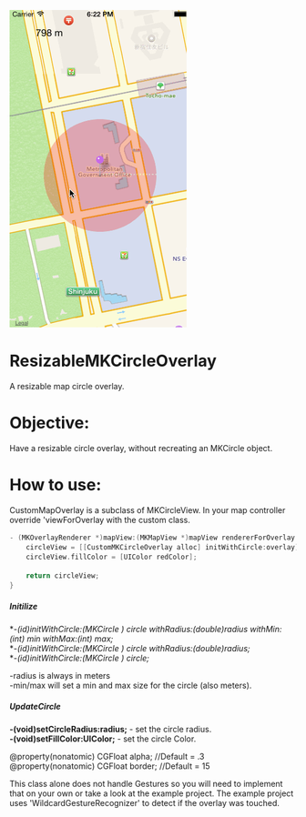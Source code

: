    ![alt text](screenshots/mapview.gif)

   
ResizableMKCircleOverlay
========================
A resizable map circle overlay.  

Objective:
======
Have a resizable circle overlay, without recreating an MKCircle object.   

How to use:
======
CustomMapOverlay is a subclass of MKCircleView.  In your map controller override 'viewForOverlay with the custom class.

```objective-c
- (MKOverlayRenderer *)mapView:(MKMapView *)mapView rendererForOverlay:(id < MKOverlay >)overlay{
    circleView = [[CustomMKCircleOverlay alloc] initWithCircle:overlay];
    circleView.fillColor = [UIColor redColor];
    
    return circleView;
}
```

##### Initilize
**-(id)initWithCircle:(MKCircle *) circle withRadius:(double)radius withMin:(int) min withMax:(int) max;**   
**-(id)initWithCircle:(MKCircle *) circle withRadius:(double)radius;**   
**-(id)initWithCircle:(MKCircle *) circle;**   

-radius is always in meters   
-min/max will set a min and max size for the circle (also meters).   

##### UpdateCircle  
**-(void)setCircleRadius:radius;** - set the circle radius.  
**-(void)setFillColor:UIColor;** - set the circle Color.  


@property(nonatomic) CGFloat alpha;  //Default = .3    
@property(nonatomic) CGFloat border; //Default = 15    
       
       
       
This class alone does not handle Gestures so you will need to implement that on your own or take a look at the example project.  The example project uses 'WildcardGestureRecognizer' to detect if the overlay was touched.  
   
